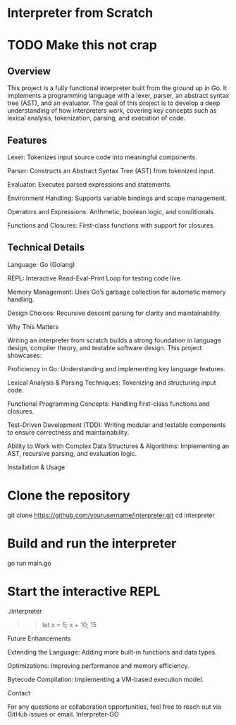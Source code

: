 

# Interpreter from Scratch

# TODO Make this not crap


## Overview

This project is a fully functional interpreter built from the ground up in Go. It implements 
a programming language with a lexer, parser, an abstract syntax tree (AST), and an evaluator. 
The goal of this project is to develop a deep understanding of how interpreters work, covering 
key concepts such as lexical analysis, tokenization, parsing, and execution of code.

## Features

Lexer: Tokenizes input source code into meaningful components.

Parser: Constructs an Abstract Syntax Tree (AST) from tokenized input.

Evaluator: Executes parsed expressions and statements.

Environment Handling: Supports variable bindings and scope management.

Operators and Expressions: Arithmetic, boolean logic, and conditionals.

Functions and Closures: First-class functions with support for closures.

## Technical Details

Language: Go (Golang)

REPL: Interactive Read-Eval-Print Loop for testing code live.

Memory Management: Uses Go’s garbage collection for automatic memory handling.

Design Choices: Recursive descent parsing for clarity and maintainability.

Why This Matters

Writing an interpreter from scratch builds a strong foundation in language design, compiler theory, and testable software design. This project showcases:

Proficiency in Go: Understanding and implementing key language features.

Lexical Analysis & Parsing Techniques: Tokenizing and structuring input code.

Functional Programming Concepts: Handling first-class functions and closures.

Test-Driven Development (TDD): Writing modular and testable components to ensure correctness and maintainability.

Ability to Work with Complex Data Structures & Algorithms: Implementing an AST, recursive parsing, and evaluation logic.

Installation & Usage

# Clone the repository
git clone https://github.com/yourusername/interpreter.git
cd interpreter

# Build and run the interpreter
go run main.go

# Start the interactive REPL
./interpreter
>> let x = 5;
>> x + 10;
15

Future Enhancements

Extending the Language: Adding more built-in functions and data types.

Optimizations: Improving performance and memory efficiency.

Bytecode Compilation: Implementing a VM-based execution model.

Contact

For any questions or collaboration opportunities, feel free to reach out via GitHub issues or email. Interpreter-GO
